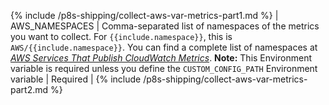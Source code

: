 {% include /p8s-shipping/collect-aws-var-metrics-part1.md %}
| AWS_NAMESPACES | Comma-separated list of namespaces of the metrics you want to collect.  For `{{include.namespace}}`, this is `AWS/{{include.namespace}}`. You can find a complete list of namespaces at [_AWS Services That Publish CloudWatch Metrics_](https://docs.aws.amazon.com/AmazonCloudWatch/latest/monitoring/aws-services-cloudwatch-metrics.html).   **Note:** This Environment variable is required unless you define the `CUSTOM_CONFIG_PATH` Environment variable | Required |
{% include /p8s-shipping/collect-aws-var-metrics-part2.md %}